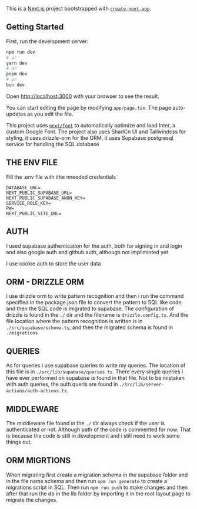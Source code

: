 This is a [Next.js](https://nextjs.org/) project bootstrapped with [`create-next-app`](https://github.com/vercel/next.js/tree/canary/packages/create-next-app).

## Getting Started

First, run the development server:

```bash
npm run dev
# or
yarn dev
# or
pnpm dev
# or
bun dev
```

Open [http://localhost:3000](http://localhost:3000) with your browser to see the result.

You can start editing the page by modifying `app/page.tsx`. The page auto-updates as you edit the file.

This project uses [`next/font`](https://nextjs.org/docs/basic-features/font-optimization) to automatically optimize and load Inter, a custom Google Font. The project also uses ShadCn UI and Tailwindcss for styling, it uses drizzle-orm for the ORM, it uses Supabase postgresql service for handling the SQL database

## THE ENV FILE
Fill the .env file with ithe nneeded credentials
```.env
DATABASE_URL=
NEXT_PUBLIC_SUPABASE_URL=
NEXT_PUBLIC_SUPABASE_ANON_KEY=
SERVICE_ROLE_KEY=
PW=
NEXT_PUBLIC_SITE_URL=
```

## AUTH
I used supabase authentication for the auth, both for signing in and login and also google auth and github auth, although not impliminted yet

I use cookie auth to store the user data

## ORM - DRIZZLE ORM
I use drizzle orm to write pattern recognition and then i run the command specified in the package.json file to convert the pattern to SQL like code and then the SQL code is migrated to supabase. The configuration of drizzle is found in the `./` dir and the filename is `drizzle.config.ts`. And the file location where the pattern recognition is written is in `./src/supabase/schema.ts`, and then the migrated schema is found in `./migrations`

## QUERIES
As for queries i use supabase queries to write my queries. The location of this file is in `./src/lib/supabase/queries.ts`. There every single queries i have ever performed on supabase is found in that file. Not to be mistaken with auth queries, the auth queris are found in `./src/lib/server-actions/auth-actions.ts`.

## MIDDLEWARE
The middleware file found in the `./` dir always check if the user is authenticated or not. Although path of the code is commented for now. That is because the code is still in development and i still need to work some things out.

## ORM MIGRTIONS
When migrating first create a migration schema in the supabase folder and in the file name schema and then run `npm run generate` to create a migrations script in SQL. Then run `npm run push` to make changes and then after that run the db in the lib folder by importing it in the root layout page to migrate the changes.
